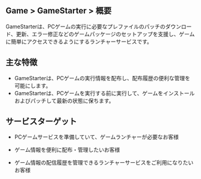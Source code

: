 ## Game > GameStarter > 概要

GameStarterは、PCゲームの実行に必要なプレファイルのパッチのダウンロード、更新、エラー修正などのゲームパッケージのセットアップを支援し、ゲームに簡単にアクセスできるようにするランチャーサービスです。

## 主な特徴

* GameStarterは、PCゲームの実行情報を配布し、配布履歴の便利な管理を可能にします。
* GameStarterは、PCゲームを実行する前に実行して、ゲームをインストールおよびパッチして最新の状態に保ちます。

## サービスターゲット

* PCゲームサービスを準備していて、ゲームランチャーが必要なお客様

* ゲーム情報を便利に配布・管理したいお客様

* ゲーム情報の配信履歴を管理できるランチャーサービスをご利用になりたいお客様

  

   